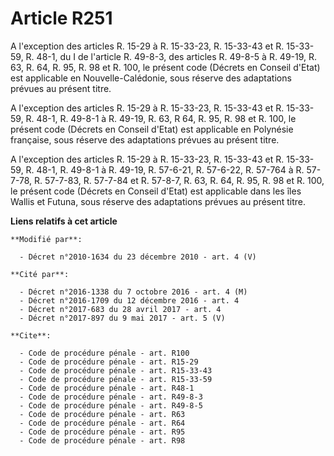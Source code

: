 # Article R251

A l'exception des articles R. 15-29 à R. 15-33-23, R. 15-33-43 et R. 15-33-59, R. 48-1, 
du I de l'article R. 49-8-3, des articles R. 49-8-5 à R. 49-19, 
R. 63, R. 64, R. 95, R. 98 et R. 100, le présent code (Décrets en Conseil d'Etat) est applicable en Nouvelle-Calédonie, sous
réserve des adaptations prévues au présent titre.

A l'exception des articles R. 15-29 à R. 15-33-23, R. 15-33-43 et R. 15-33-59, R. 48-1, R. 49-8-1 à R. 49-19, R. 63, R 64, R.
95, R. 98 et R. 100, le présent code (Décrets en Conseil d'Etat) est applicable en Polynésie française, sous réserve des
adaptations prévues au présent titre.

A l'exception des articles R. 15-29 à R. 15-33-23, R. 15-33-43 et R. 15-33-59, R. 48-1, R. 49-8-1 à R. 49-19, R. 57-6-21, R.
57-6-22, R. 57-764 à R. 57-7-78, R. 57-7-83, R. 57-7-84 et R. 57-8-7, R. 63, R. 64, R. 95, R. 98 et R. 100, le présent code
(Décrets en Conseil d'Etat) est applicable dans les îles Wallis et Futuna, sous réserve des adaptations prévues au présent
titre.

**Liens relatifs à cet article**

	**Modifié par**:

	  - Décret n°2010-1634 du 23 décembre 2010 - art. 4 (V)

	**Cité par**:

	  - Décret n°2016-1338 du 7 octobre 2016 - art. 4 (M)
	  - Décret n°2016-1709 du 12 décembre 2016 - art. 4
	  - Décret n°2017-683 du 28 avril 2017 - art. 4
	  - Décret n°2017-897 du 9 mai 2017 - art. 5 (V)

	**Cite**:

	  - Code de procédure pénale - art. R100
	  - Code de procédure pénale - art. R15-29
	  - Code de procédure pénale - art. R15-33-43
	  - Code de procédure pénale - art. R15-33-59
	  - Code de procédure pénale - art. R48-1
	  - Code de procédure pénale - art. R49-8-3
	  - Code de procédure pénale - art. R49-8-5
	  - Code de procédure pénale - art. R63
	  - Code de procédure pénale - art. R64
	  - Code de procédure pénale - art. R95
	  - Code de procédure pénale - art. R98
